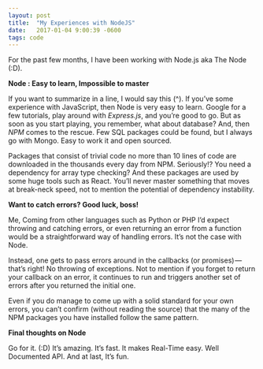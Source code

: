 ```yaml
---
layout: post
title:  "My Experiences with NodeJS"
date:   2017-01-04 9:00:39 -0600
tags: code 
---
```


For the past few months, I have been working with Node.js aka The Node (:D).

**Node : Easy to learn, Impossible to master**

If you want to summarize in a line, I would say this (^). If you’ve some experience with JavaScript, then Node is very easy to learn. Google for a few tutorials, play around with *Express.js*, and you’re good to go. But as soon as you start playing, you remember, what about database? And, then *NPM* comes to the rescue. Few SQL packages could be found, but I always go with Mongo. Easy to work it and open sourced.

Packages that consist of trivial code no more than 10 lines of code are downloaded in the thousands every day from NPM. Seriously!? You need a dependency for array type checking? And these packages are used by some huge tools such as React.
You’ll never master something that moves at break-neck speed, not to mention the potential of dependency instability.

**Want to catch errors? Good luck, boss!**

Me, Coming from other languages such as Python or PHP I’d expect throwing and catching errors, or even returning an error from a function would be a straightforward way of handling errors. It’s not the case with Node.

Instead, one gets to pass errors around in the callbacks (or promises) — that’s right! No throwing of exceptions. Not to mention if you forget to return your callback on an error, it continues to run and triggers another set of errors after you returned the initial one.

Even if you do manage to come up with a solid standard for your own errors, you can’t confirm (without reading the source) that the many of the NPM packages you have installed follow the same pattern.

**Final thoughts on Node**

Go for it. (:D) It’s amazing. It’s fast. It makes Real-Time easy. Well Documented API. And at last, It’s fun.
